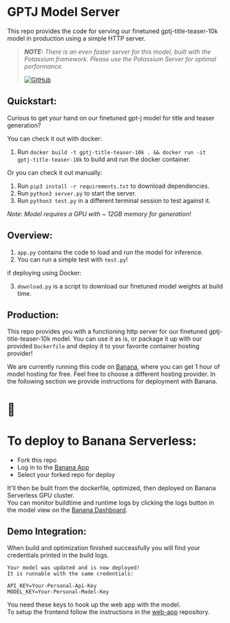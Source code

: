 
# GPTJ Model Server

This repo provides the code for serving our finetuned gptj-title-teaser-10k model in production using a simple HTTP server.

> _**NOTE:** There is an even faster server for this model, built with the Potassium framework. Please use the Potassium Server for optimal performance._
> 
> [![GitHub](https://badgen.net/badge/icon/gptj%20potassium%20model%20server/orange?icon=github&label)](https://github.com/snipaid-nlg/gptj-model-server-v2)

## Quickstart:

Curious to get your hand on our finetuned gpt-j model for title and teaser generation?

You can check it out with docker:

1. Run `docker build -t gptj-title-teaser-10k . && docker run -it gptj-title-teaser-10k` to build and run the docker container.

Or you can check it out manually:

1. Run `pip3 install -r requirements.txt` to download dependencies.
2. Run `python3 server.py` to start the server.
3. Run `python3 test.py` in a different terminal session to test against it.

*Note: Model requires a GPU with ~ 12GB memory for generation!*

## Overview:

1. `app.py` contains the code to load and run the model for inference.
2. You can run a simple test with `test.py`!

if deploying using Docker:

3. `download.py` is a script to download our finetuned model weights at build time.

## Production:

This repo provides you with a functioning http server for our finetuned gptj-title-teaser-10k model. You can use it as is, or package it up with our provided `Dockerfile` and deploy it to your favorite container hosting provider!

We are currently running this code on [Banana](https://banana.dev), where you can get 1 hour of model hosting for free. Feel free to choose a different hosting provider. In the following section we provide instructions for deployment with Banana.

# 🍌

# To deploy to Banana Serverless:

- Fork this repo
- Log in to the [Banana App](https://app.banana.dev)
- Select your forked repo for deploy

It'll then be built from the dockerfile, optimized, then deployed on Banana Serverless GPU cluster.  
You can monitor buildtime and runtime logs by clicking the logs button in the model view on the [Banana Dashboard](https://app.banana.dev).

## Demo Integration:

When build and optimization finished successfully you will find your credentials printed in the build logs.

```
Your model was updated and is now deployed!
It is runnable with the same credentials:

API_KEY=Your-Personal-Api-Key
MODEL_KEY=Your-Personal-Model-Key
```

You need these keys to hook up the web app with the model.  
To setup the frontend follow the instructions in the [web-app](https://github.com/snipaid-nlg/web-app) repository.
